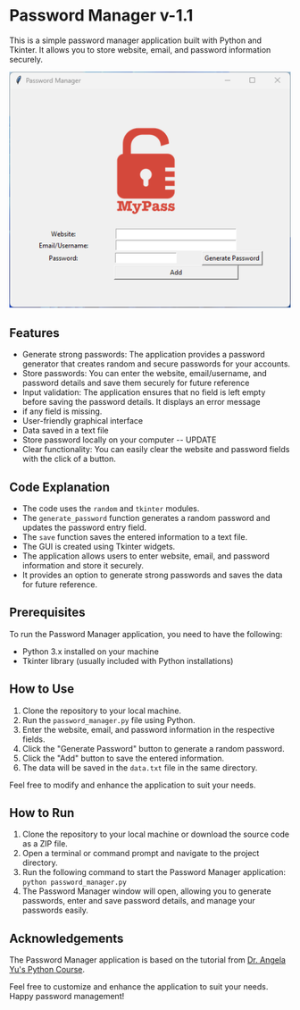 # Password Manager v-1.1

This is a simple password manager application built with Python and Tkinter. It allows you to store website, email, and password information securely.

![GUI Screenshot](./screenshot.png)

## Features

- Generate strong passwords: The application provides a password generator that creates random and secure passwords for your accounts.
- Store passwords: You can enter the website, email/username, and password details and save them securely for future reference
- Input validation: The application ensures that no field is left empty before saving the password details. It displays an error message
- if any field is missing.
- User-friendly graphical interface
- Data saved in a text file
- Store password locally on your computer
-- UPDATE
- Clear functionality: You can easily clear the website and password fields with the click of a button.

## Code Explanation

- The code uses the `random` and `tkinter` modules.
- The `generate_password` function generates a random password and updates the password entry field.
- The `save` function saves the entered information to a text file.
- The GUI is created using Tkinter widgets.
- The application allows users to enter website, email, and password information and store it securely.
- It provides an option to generate strong passwords and saves the data for future reference.

## Prerequisites
To run the Password Manager application, you need to have the following:

- Python 3.x installed on your machine
- Tkinter library (usually included with Python installations)

## How to Use

1. Clone the repository to your local machine.
2. Run the `password_manager.py` file using Python.
3. Enter the website, email, and password information in the respective fields.
4. Click the "Generate Password" button to generate a random password.
5. Click the "Add" button to save the entered information.
6. The data will be saved in the `data.txt` file in the same directory.

Feel free to modify and enhance the application to suit your needs.

## How to Run

1. Clone the repository to your local machine or download the source code as a ZIP file.
2. Open a terminal or command prompt and navigate to the project directory.
3. Run the following command to start the Password Manager application: `python password_manager.py`
4. The Password Manager window will open, allowing you to generate passwords, enter and save password details, and manage your passwords easily.

## Acknowledgements

The Password Manager application is based on the tutorial from [Dr. Angela Yu's Python Course](https://www.udemy.com/course/100-days-of-code/).

Feel free to customize and enhance the application to suit your needs. Happy password management!



